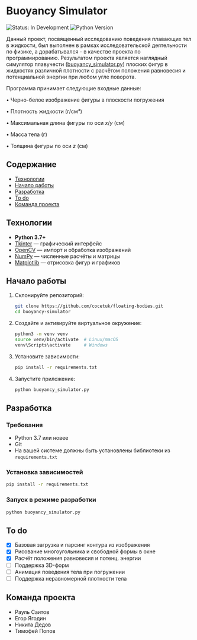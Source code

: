 # Buoyancy Simulator

![Status: In Development](https://img.shields.io/badge/status-в%20разработке-green) ![Python Version](https://img.shields.io/badge/python-3.7%2B-blue)

Данный проект, посвященный исследованию поведения плавающих тел в жидкости, был выполнен в рамках исследовательской деятельности по физике, а дорабатывался - в качестве проекта по программированию. Результатом проекта является наглядный симулятор плавучести ([buoyancy_simulator.py](https://github.com/cocetuk/floating-bodies/blob/main/buoyancy_simulator.py)) плоских фигур в жидкостях различной плотности с расчётом положения равновесия и потенциальной энергии при любом угле поворота.

Программа принимает следующие входные данные:

• Черно-белое изображение фигуры в плоскости погружения

• Плотность жидкости (г/см³)

• Максимальная длина фигуры по оси $x/y$ (см)

• Масса тела (г)

• Толщина фигуры по оси $z$ (см)


## Содержание

- [Технологии](#технологии)  
- [Начало работы](#начало-работы)  
- [Разработка](#разработка) 
- [To do](#to-do)  
- [Команда проекта](#команда-проекта)  

## Технологии

- **Python 3.7+**  
- [Tkinter](https://docs.python.org/3/library/tkinter.html) — графический интерфейс  
- [OpenCV](https://opencv.org/) — импорт и обработка изображений  
- [NumPy](https://numpy.org/) — численные расчёты и матрицы  
- [Matplotlib](https://matplotlib.org/) — отрисовка фигур и графиков    

## Начало работы

1. Склонируйте репозиторий:  
   ```sh
   git clone https://github.com/cocetuk/floating-bodies.git
   cd buoyancy-simulator
   ```
2. Создайте и активируйте виртуальное окружение:  
   ```sh
   python3 -m venv venv
   source venv/bin/activate  # Linux/macOS
   venv\Scripts\activate     # Windows
   ```
3. Установите зависимости:  
   ```sh
   pip install -r requirements.txt
   ```
4. Запустите приложение:  
   ```sh
   python buoyancy_simulator.py
   ```

## Разработка

### Требования

- Python 3.7 или новее  
- Git  
- На вашей системе должны быть установлены библиотеки из `requirements.txt`

### Установка зависимостей

```sh
pip install -r requirements.txt
```

### Запуск в режиме разработки

```sh
python buoyancy_simulator.py
```


## To do

- [x] Базовая загрузка и парсинг контура из изображения  
- [x] Рисование многоугольника и свободной формы в окне  
- [x] Расчёт положения равновесия и потенц. энергии   
- [ ] Поддержка 3D-форм
- [ ] Анимация поведения тела при погружении  
- [ ] Поддержка неравномерной плотности тела

## Команда проекта

- Рауль Саитов
- Егор Ягодин
- Никита Дедов
- Тимофей Попов
